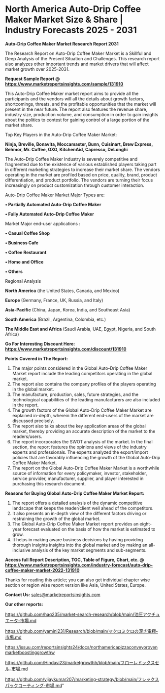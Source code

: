 # North America Auto-Drip Coffee Maker Market Size & Share | Industry Forecasts 2025 - 2031

<strong>Auto-Drip Coffee Maker Market Research Report 2031</strong>

The Research Report on Auto-Drip Coffee Maker Market is a Skillful and Deep Analysis of the Present Situation and Challenges. This research report also analyzes other important trends and market drivers that will affect market growth over 2025-2031.

<strong>Request Sample Report @ <a href=https://www.marketreportsinsights.com/sample/131910>https://www.marketreportsinsights.com/sample/131910</a></strong>

This Auto-Drip Coffee Maker market report aims to provide all the participants and the vendors will all the details about growth factors, shortcomings, threats, and the profitable opportunities that the market will present in the near future. The report also features the revenue share, industry size, production volume, and consumption in order to gain insights about the politics to contest for gaining control of a large portion of the market share.

Top Key Players in the Auto-Drip Coffee Maker Market:

<strong>Ninja, Breville, Bonavita, Moccamaster, Bunn, Cuisinart, Brew Express, Behmor, Mr. Coffee, OXO, KitchenAid, Capresso, DeLonghi</strong>

The Auto-Drip Coffee Maker Industry is severely competitive and fragmented due to the existence of various established players taking part in different marketing strategies to increase their market share. The vendors operating in the market are profiled based on price, quality, brand, product differentiation, and product portfolio. The vendors are turning their focus increasingly on product customization through customer interaction.

Auto-Drip Coffee Maker Market Major Types are:

<strong>• Partially Automated Auto-Drip Coffee Maker

• Fully Automated Auto-Drip Coffee Maker</strong>

Market Major end-user applications :

<strong>• Casual Coffee Shop

• Business Cafe

• Coffee Restaurant

• Home and Office

• Others</strong>

Regional Analysis

</u><strong><b>North America</b></strong> (the United States, Canada, and Mexico)

<strong><b>Europe </b></strong>(Germany, France, UK, Russia, and Italy)

<strong><b>Asia-Pacific</b></strong> (China, Japan, Korea, India, and Southeast Asia)

<strong><b>South America</b></strong> (Brazil, Argentina, Colombia, etc.)

<strong><b>The Middle East and Africa</b></strong> (Saudi Arabia, UAE, Egypt, Nigeria, and South Africa)

<strong>Go For Interesting Discount Here: <a href=https://www.marketreportsinsights.com/discount/131910>https://www.marketreportsinsights.com/discount/131910</a></strong>

<strong>Points Covered in The Report:</strong>
<ol>
  <li>The major points considered in the Global Auto-Drip Coffee Maker Market report include the leading competitors operating in the global market.</li>
  <li>The report also contains the company profiles of the players operating in the global market.</li>
  <li>The manufacture, production, sales, future strategies, and the technological capabilities of the leading manufacturers are also included in the report.</li>
  <li>The growth factors of the Global Auto-Drip Coffee Maker Market are explained in-depth, wherein the different end-users of the market are discussed precisely.</li>
  <li>The report also talks about the key application areas of the global market, thereby providing an accurate description of the market to the readers/users.</li>
  <li>The report incorporates the SWOT analysis of the market. In the final section, the report features the opinions and views of the industry experts and professionals. The experts analyzed the export/import policies that are favorably influencing the growth of the Global Auto-Drip Coffee Maker Market.</li>
  <li>The report on the Global Auto-Drip Coffee Maker Market is a worthwhile source of information for every policymaker, investor, stakeholder, service provider, manufacturer, supplier, and player interested in purchasing this research document.</li>
</ol>
<strong>Reasons for Buying Global Auto-Drip Coffee Maker Market Report:</strong>

<ol>
  <li>The report offers a detailed analysis of the dynamic competitive landscape that keeps the reader/client well ahead of the competitors.</li>
  <li>It also presents an in-depth view of the different factors driving or restraining the growth of the global market.</li>
  <li>The Global Auto-Drip Coffee Maker Market report provides an eight-year forecast evaluated on the basis of how the market is estimated to grow.</li>
  <li>It helps in making aware business decisions by having providing thorough insights insights into the global market and by making an all-inclusive analysis of the key market segments and sub-segments.</li>
</ol>
<strong>Access full Report Description, TOC, Table of Figure, Chart, etc. @ <a href=https://www.marketreportsinsights.com/industry-forecast/auto-drip-coffee-maker-market-2022-131910>https://www.marketreportsinsights.com/industry-forecast/auto-drip-coffee-maker-market-2022-131910</a></strong>


Thanks for reading this article; you can also get individual chapter wise section or region wise report version like Asia, United States, Europe.

<strong>Contact Us:</strong>
sales@marketreportsinsights.com

<strong>Our other reports:</strong>

<a href=https://github.com/haq235/market-search-research/blob/main/油圧アクチュエータ-市場.md>https://github.com/haq235/market-search-research/blob/main/油圧アクチュエータ-市場.md</a>

<a href=https://github.com/yamini231/Research/blob/main/マクロミクロの深さ電極-市場.md>https://github.com/yamini231/Research/blob/main/マクロミクロの深さ電極-市場.md</a>

<a href=https://issuu.com/reportsinsights24/docs/northamericapizzaconveyorovenmarketboostinggrowthw>https://issuu.com/reportsinsights24/docs/northamericapizzaconveyorovenmarketboostinggrowthw</a>

<a href=https://github.com/Hindavi23/marketgrowthh/blob/main/フローレドックスセル-市場.md>https://github.com/Hindavi23/marketgrowthh/blob/main/フローレドックスセル-市場.md</a>

<a href=https://github.com/vijaykumar207/marketing-strategy/blob/main/フレックスパックコーティング-市場.md>https://github.com/vijaykumar207/marketing-strategy/blob/main/フレックスパックコーティング-市場.md</a>"
